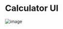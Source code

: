 # Calculator UI


![image](https://github.com/user-attachments/assets/e16cf433-6e5b-4e42-95e4-d0ad673467f5)
